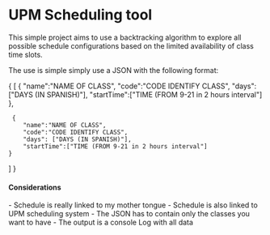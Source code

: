 <h1> UPM Scheduling tool</h1>

<p>This simple project aims to use a backtracking algorithm to explore all possible schedule configurations based on the limited availability of class time slots.</p>
<p> The use is simple simply use a JSON with the following format: </p>


{
[
    {
        "name":"NAME OF CLASS",
        "code":"CODE IDENTIFY CLASS",
        "days": ["DAYS (IN SPANISH)"],
        "startTime":["TIME (FROM 9-21 in 2 hours interval"]
    },
    
     {
        "name":"NAME OF CLASS",
        "code":"CODE IDENTIFY CLASS",
        "days": ["DAYS (IN SPANISH)"],
        "startTime":["TIME (FROM 9-21 in 2 hours interval"]
    }
]
}

<h4>Considerations</h4>
- Schedule is really linked to my mother tongue 
- Schedule is also linked to UPM scheduling system
- The JSON has to contain only the classes you want to have
- The output is a console Log with all data 
